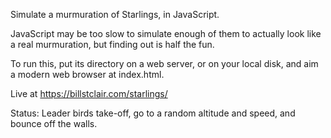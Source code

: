 Simulate a murmuration of Starlings, in JavaScript.

JavaScript may be too slow to simulate enough of them to actually look
like a real murmuration, but finding out is half the fun.

To run this, put its directory on a web server, or on your local disk,
and aim a modern web browser at index.html.

Live at https://billstclair.com/starlings/

Status: Leader birds take-off, go to a random altitude and speed, and
bounce off the walls.


